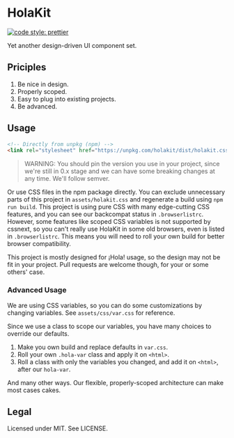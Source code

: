 # HolaKit

[![code style: prettier](https://img.shields.io/badge/code_style-prettier-ff69b4.svg?style=flat-square)](https://github.com/prettier/prettier)

Yet another design-driven UI component set.

## Priciples

1. Be nice in design.
2. Properly scoped.
3. Easy to plug into existing projects.
4. Be advanced.

## Usage

```html
<!-- Directly from unpkg (npm) -->
<link rel="stylesheet" href="https://unpkg.com/holakit/dist/holakit.css">
```

> WARNING: You should pin the version you use in your project, since we're still in 0.x stage and we can have some breaking changes at any time. We'll follow semver.

Or use CSS files in the npm package directly. You can exclude unnecessary parts of this project in `assets/holakit.css` and regenerate a build using `npm run build`. This project is using pure CSS with many edge-cutting CSS features, and you can see our backcompat status in `.browserlistrc`. However, some features like scoped CSS variables is not supported by cssnext, so you can't really use HolaKit in some old browsers, even is listed in `.browserlistrc`. This means you will need to roll your own build for better browser compatibility.

This project is mostly designed for ¡Hola! usage, so the design may not be fit in your project. Pull requests are welcome though, for your or some others' case.

### Advanced Usage

We are using CSS variables, so you can do some customizations by changing variables. See `assets/css/var.css` for reference.

Since we use a class to scope our variables, you have many choices to override our defaults.

1. Make you own build and replace defaults in `var.css`.
2. Roll your own `.hola-var` class and apply it on `<html>`.
3. Roll a class with only the variables you changed, and add it on `<html>`, after our `hola-var`.

And many other ways. Our flexible, properly-scoped architecture can make most cases cakes.

## Legal

Licensed under MIT. See LICENSE.

